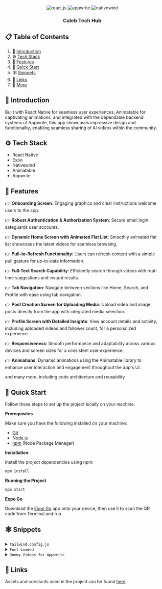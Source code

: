 



<div align="center">
  <br />
    </a>
  <br />

  <div>
    <img src="https://img.shields.io/badge/-React_Native-black?style=for-the-badge&logoColor=white&logo=react&color=61DAFB" alt="react.js" />
    <img src="https://img.shields.io/badge/-Appwrite-black?style=for-the-badge&logoColor=white&logo=appwrite&color=FD366E" alt="appwrite" />
    <img src="https://img.shields.io/badge/NativeWind-black?style=for-the-badge&logoColor=white&logo=tailwindcss&color=06B6D4" alt="nativewind" />
  </div>

  <h3 align="center">Caleb Tech Hub</h3>

</div>

## 📋 <a name="table">Table of Contents</a>

1. 🤖 [Introduction](#introduction)
2. ⚙️ [Tech Stack](#tech-stack)
3. 🔋 [Features](#features)
4. 🤸 [Quick Start](#quick-start)
5. 🕸️ [Snippets](#snippets)
6. 🔗 [Links](#links)
7. 🚀 [More](#more)

## <a name="introduction">🤖 Introduction</a>

Built with React Native for seamless user experiences, Animatable for captivating animations, and integrated with the dependable backend systems of Appwrite,
this app showcases impressive design and functionality, enabling seamless sharing of AI videos within the community.

## <a name="tech-stack">⚙️ Tech Stack</a>

- React Native
- Expo
- Nativewind
- Animatable
- Appwrite

## <a name="features">🔋 Features</a>

👉 **Onboarding Screen**: Engaging graphics and clear instructions welcome users to the app.

👉 **Robust Authentication & Authorization System**: Secure email login safeguards user accounts.

👉 **Dynamic Home Screen with Animated Flat List**: Smoothly animated flat list showcases the latest videos for seamless browsing.

👉 **Pull-to-Refresh Functionality**: Users can refresh content with a simple pull gesture for up-to-date information.

👉 **Full-Text Search Capability**: Efficiently search through videos with real-time suggestions and instant results.

👉 **Tab Navigation**: Navigate between sections like Home, Search, and Profile with ease using tab navigation.

👉 **Post Creation Screen for Uploading Media**: Upload video and image posts directly from the app with integrated media selection.

👉 **Profile Screen with Detailed Insights**: View account details and activity, including uploaded videos and follower count, for a personalized experience.

👉 **Responsiveness**: Smooth performance and adaptability across various devices and screen sizes for a consistent user experience.

👉 **Animations**: Dynamic animations using the Animatable library to enhance user interaction and engagement throughout the app's UI.

and many more, including code architecture and reusability

## <a name="quick-start">🤸 Quick Start</a>

Follow these steps to set up the project locally on your machine.

**Prerequisites**

Make sure you have the following installed on your machine:

- [Git](https://git-scm.com/)
- [Node.js](https://nodejs.org/en)
- [npm](https://www.npmjs.com/) (Node Package Manager)

**Installation**

Install the project dependencies using npm:

```bash
npm install
```

**Running the Project**

```bash
npm start
```

**Expo Go**

Download the [Expo Go](https://expo.dev/go) app onto your device, then use it to scan the QR code from Terminal and run.

## <a name="snippets">🕸️ Snippets</a>

<details>
<summary><code>tailwind.config.js</code></summary>

```javascript
/** @type {import('tailwindcss').Config} */
module.exports = {
  content: ["./app/**/*.{js,jsx,ts,tsx}", "./components/**/*.{js,jsx,ts,tsx}"],
  theme: {
    extend: {
      colors: {
        primary: "#161622",
        secondary: {
          DEFAULT: "#FF9C01",
          100: "#FF9001",
          200: "#FF8E01",
        },
        black: {
          DEFAULT: "#000",
          100: "#1E1E2D",
          200: "#232533",
        },
        gray: {
          100: "#CDCDE0",
        },
      },
      fontFamily: {
        pthin: ["Poppins-Thin", "sans-serif"],
        pextralight: ["Poppins-ExtraLight", "sans-serif"],
        plight: ["Poppins-Light", "sans-serif"],
        pregular: ["Poppins-Regular", "sans-serif"],
        pmedium: ["Poppins-Medium", "sans-serif"],
        psemibold: ["Poppins-SemiBold", "sans-serif"],
        pbold: ["Poppins-Bold", "sans-serif"],
        pextrabold: ["Poppins-ExtraBold", "sans-serif"],
        pblack: ["Poppins-Black", "sans-serif"],
      },
    },
  },
  plugins: [],
};
```

</details>

<details>
<summary><code>Font Loaded</code></summary>

```javascript
const [fontsLoaded, error] = useFonts({
  "Poppins-Black": require("../assets/fonts/Poppins-Black.ttf"),
  "Poppins-Bold": require("../assets/fonts/Poppins-Bold.ttf"),
  "Poppins-ExtraBold": require("../assets/fonts/Poppins-ExtraBold.ttf"),
  "Poppins-ExtraLight": require("../assets/fonts/Poppins-ExtraLight.ttf"),
  "Poppins-Light": require("../assets/fonts/Poppins-Light.ttf"),
  "Poppins-Medium": require("../assets/fonts/Poppins-Medium.ttf"),
  "Poppins-Regular": require("../assets/fonts/Poppins-Regular.ttf"),
  "Poppins-SemiBold": require("../assets/fonts/Poppins-SemiBold.ttf"),
  "Poppins-Thin": require("../assets/fonts/Poppins-Thin.ttf"),
});

useEffect(() => {
  if (error) throw error;

  if (fontsLoaded) {
    SplashScreen.hideAsync();
  }
}, [fontsLoaded, error]);

if (!fontsLoaded && !error) {
  return null;
}
```

</details>

<details>
<summary><code>Dummy Videos for Appwrite</code></summary>

```javascript
const videos = [
  {
    title: "Get inspired to code",
    thumbnail:
      "https://cloud.appwrite.io/v1/storage/buckets/660d0e59e293896f1eaf/files/660eff632e9b0[…]ht=2000&gravity=top&quality=100&project=660d0e00da0472f3ad52",
    video:
      "https://cloud.appwrite.io/v1/storage/buckets/660d0e59e293896f1eaf/files/660f004955f51e7e3212/view?project=660d0e00da0472f3ad52",
    prompt:
      "Create a motivating AI driven video aimed at inspiring coding enthusiasts with simple language",
  },
  {
    title: "How AI Shapes Coding Future",
    thumbnail:
      "https://cloud.appwrite.io/v1/storage/buckets/660d0e59e293896f1eaf/files/660f0294e36d8[…]ht=2000&gravity=top&quality=100&project=660d0e00da0472f3ad52",
    video:
      "https://cloud.appwrite.io/v1/storage/buckets/660d0e59e293896f1eaf/files/660f032718759c0250ae/view?project=660d0e00da0472f3ad52",
    prompt: "Picture the future of coding with AI. Show AR VR",
  },
  {
    title: "Dalmatian's journey through Italy",
    thumbnail:
      "https://cloud.appwrite.io/v1/storage/buckets/660d0e59e293896f1eaf/files/660f08374f22d[…]ht=2000&gravity=top&quality=100&project=660d0e00da0472f3ad52",
    video:
      "https://cloud.appwrite.io/v1/storage/buckets/660d0e59e293896f1eaf/files/660f093a03c20c7b2d12/view?project=660d0e00da0472f3ad52",
    prompt:
      "Create a heartwarming video following the travels of dalmatian dog exploring beautiful Italy",
  },
  {
    title: "Meet small AI friends",
    thumbnail:
      "https://cloud.appwrite.io/v1/storage/buckets/660d0e59e293896f1eaf/files/660f0aef26136[…]ht=2000&gravity=top&quality=100&project=660d0e00da0472f3ad52",
    video:
      "https://cloud.appwrite.io/v1/storage/buckets/660d0e59e293896f1eaf/files/660f0b7855304dd4f802/view?project=660d0e00da0472f3ad52",
    prompt:
      "Make a video about a small blue AI robot blinking its eyes and looking at the screen",
  },
  {
    title: "Find inspiration in Every Line",
    thumbnail:
      "https://cloud.appwrite.io/v1/storage/buckets/660d0e59e293896f1eaf/files/660fd24347331[…]ht=2000&gravity=top&quality=100&project=660d0e00da0472f3ad52",
    video:
      "https://cloud.appwrite.io/v1/storage/buckets/660d0e59e293896f1eaf/files/660fd2cec9eb0298c9ac/view?project=660d0e00da0472f3ad52",
    prompt:
      "A buy working on his laptop that sparks excitement for coding, emphasizing the endless possibilities and personal growth it offers",
  },
  {
    title: "Japan's Blossoming temple",
    thumbnail:
      "https://cloud.appwrite.io/v1/storage/buckets/660d0e59e293896f1eaf/files/660fd5105ae00[…]ht=2000&gravity=top&quality=100&project=660d0e00da0472f3ad52",
    video:
      "https://cloud.appwrite.io/v1/storage/buckets/660d0e59e293896f1eaf/files/660fd543cc4792ba0611/view?project=660d0e00da0472f3ad52",
    prompt: "Create a captivating video journey through Japan's Sakura Temple",
  },
  {
    title: "A Glimpse into Tomorrow's VR World",
    thumbnail:
      "https://cloud.appwrite.io/v1/storage/buckets/660d0e59e293896f1eaf/files/660fd68ced2ad[…]ht=2000&gravity=top&quality=100&project=660d0e00da0472f3ad52",
    video:
      "https://cloud.appwrite.io/v1/storage/buckets/660d0e59e293896f1eaf/files/660fd6b103374105e099/view?project=660d0e00da0472f3ad52",
    prompt: "An imaginative video envisioning the future of Virtual Reality",
  },
  {
    title: "A World where Ideas Grow Big",
    thumbnail:
      "https://cloud.appwrite.io/v1/storage/buckets/660d0e59e293896f1eaf/files/660fd7cb71f83[…]ht=2000&gravity=top&quality=100&project=660d0e00da0472f3ad52",
    video:
      "https://cloud.appwrite.io/v1/storage/buckets/660d0e59e293896f1eaf/files/660fd84ce8c5ff020f71/view?project=660d0e00da0472f3ad52",
    prompt:
      "Make a fun video about hackers and all the cool stuff they do with computers",
  },
];
```

</details>

## <a name="links">🔗 Links</a>

Assets and constants used in the project can be found [here](https://drive.google.com/drive/folders/1pckq7VAoqZlmsEfYaSsDltmQSESKm8h7?usp=sharing)
